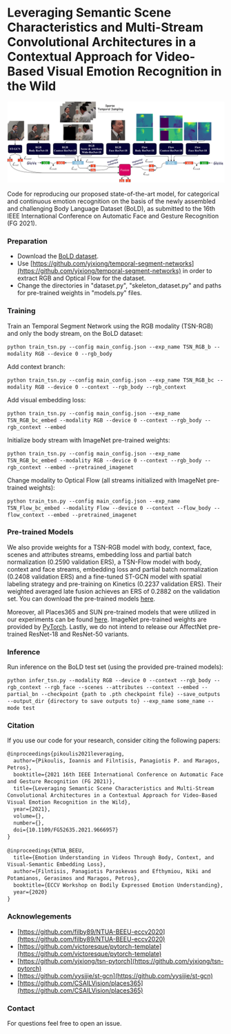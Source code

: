 # Leveraging Semantic Scene Characteristics and Multi-Stream Convolutional Architectures in a Contextual Approach for Video-Based Visual Emotion Recognition in the Wild

![Model](https://github.com/GiannisPikoulis/FG2021-BoLD/blob/master/model.png?raw=true)

Code for reproducing our proposed state-of-the-art model, for categorical and continuous emotion recognition on the basis of the newly assembled and challenging Body Language Dataset (BoLD), as submitted to the 16th IEEE International Conference on Automatic Face and Gesture Recognition (FG 2021).

### Preparation

* Download the [BoLD dataset](https://cydar.ist.psu.edu/emotionchallenge/index.php).
* Use [https://github.com/yjxiong/temporal-segment-networks](https://github.com/yjxiong/temporal-segment-networks) in order to extract RGB and Optical Flow for the dataset.
* Change the directories in "dataset.py", "skeleton_dataset.py" and paths for pre-trained weights in "models.py" files.

### Training

Train an Temporal Segment Network using the RGB modality (TSN-RGB) and only the body stream, on the BoLD dataset:

```
python train_tsn.py --config main_config.json --exp_name TSN_RGB_b --modality RGB --device 0 --rgb_body
```

Add context branch:

```
python train_tsn.py --config main_config.json --exp_name TSN_RGB_bc --modality RGB --device 0 --context --rgb_body --rgb_context
```

Add visual embedding loss:

```
python train_tsn.py --config main_config.json --exp_name TSN_RGB_bc_embed --modality RGB --device 0 --context --rgb_body --rgb_context --embed
```

Initialize body stream with ImageNet pre-trained weights:

```
python train_tsn.py --config main_config.json --exp_name TSN_RGB_bc_embed --modality RGB --device 0 --context --rgb_body --rgb_context --embed --pretrained_imagenet
```

Change modality to Optical Flow (all streams initialized with ImageNet pre-trained weights):

```
python train_tsn.py --config main_config.json --exp_name TSN_Flow_bc_embed --modality Flow --device 0 --context --flow_body --flow_context --embed --pretrained_imagenet
```

### Pre-trained Models

We also provide weights for a TSN-RGB model with body, context, face, scenes and attributes streams, embedding loss and partial batch normalization (0.2590 validation ERS), a TSN-Flow model with body, context and face streams, embedding loss and partial batch normalization (0.2408 validation ERS) and a fine-tuned ST-GCN model with spatial labeling strategy and pre-training on Kinetics (0.2237 validation ERS). Their weighted averaged late fusion achieves an ERS of 0.2882 on the validation set. You can download the pre-trained models [here](https://drive.google.com/drive/folders/18CAU2WX61BRB2dK6ABKM7R1mDA8iR3Vz?usp=sharing).

Moreover, all Places365 and SUN pre-trained models that were utilized in our experiments can be found [here](https://github.com/CSAILVision/places365). ImageNet pre-trained weights are provided by [PyTorch](https://pytorch.org/vision/stable/models.html). Lastly, we do not intend to release our AffectNet pre-trained ResNet-18 and ResNet-50 variants. 

### Inference

Run inference on the BoLD test set (using the provided pre-trained models): 

```
python infer_tsn.py --modality RGB --device 0 --context --rgb_body --rgb_context --rgb_face --scenes --attributes --context --embed --partial_bn --checkpoint {path to .pth checkpoint file} --save_outputs --output_dir {directory to save outputs to} --exp_name some_name --mode test
```

### Citation

If you use our code for your research, consider citing the following papers:
```
@inproceedings{pikoulis2021leveraging,
  author={Pikoulis, Ioannis and Filntisis, Panagiotis P. and Maragos, Petros},
  booktitle={2021 16th IEEE International Conference on Automatic Face and Gesture Recognition (FG 2021)}, 
  title={Leveraging Semantic Scene Characteristics and Multi-Stream Convolutional Architectures in a Contextual Approach for Video-Based Visual Emotion Recognition in the Wild}, 
  year={2021},
  volume={},
  number={},
  doi={10.1109/FG52635.2021.9666957}
}

@inproceedings{NTUA_BEEU,
  title={Emotion Understanding in Videos Through Body, Context, and Visual-Semantic Embedding Loss},
  author={Filntisis, Panagiotis Paraskevas and Efthymiou, Niki and Potamianos, Gerasimos and Maragos, Petros},
  booktitle={ECCV Workshop on Bodily Expressed Emotion Understanding},
  year={2020}
}
```
### Acknowlegements

* [https://github.com/filby89/NTUA-BEEU-eccv2020](https://github.com/filby89/NTUA-BEEU-eccv2020)
* [https://github.com/victoresque/pytorch-template](https://github.com/victoresque/pytorch-template)
* [https://github.com/yjxiong/tsn-pytorch](https://github.com/yjxiong/tsn-pytorch)
* [https://github.com/yysijie/st-gcn](https://github.com/yysijie/st-gcn)
* [https://github.com/CSAILVision/places365](https://github.com/CSAILVision/places365)

### Contact

For questions feel free to open an issue.
